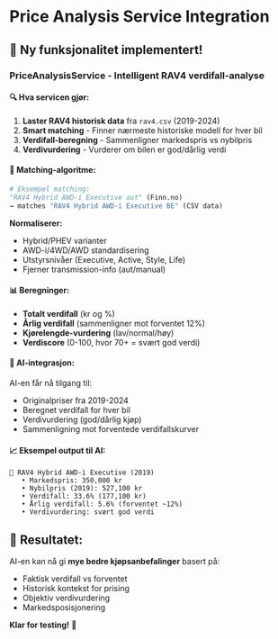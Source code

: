 # Price Analysis Service Integration

## 🚀 **Ny funksjonalitet implementert!**

### **PriceAnalysisService** - Intelligent RAV4 verdifall-analyse

#### 🔍 **Hva servicen gjør:**

1. **Laster RAV4 historisk data** fra `rav4.csv` (2019-2024)
2. **Smart matching** - Finner nærmeste historiske modell for hver bil
3. **Verdifall-beregning** - Sammenligner markedspris vs nybilpris
4. **Verdivurdering** - Vurderer om bilen er god/dårlig verdi

#### 🎯 **Matching-algoritme:**

```python
# Eksempel matching:
"RAV4 Hybrid AWD-i Executive aut" (Finn.no)
→ matches "RAV4 Hybrid AWD-i Executive BE" (CSV data)
```

**Normaliserer:**
- Hybrid/PHEV varianter
- AWD-i/4WD/AWD standardisering  
- Utstyrsnivåer (Executive, Active, Style, Life)
- Fjerner transmission-info (aut/manual)

#### 📊 **Beregninger:**

- **Totalt verdifall** (kr og %)
- **Årlig verdifall** (sammenligner mot forventet 12%)
- **Kjørelengde-vurdering** (lav/normal/høy)
- **Verdiscore** (0-100, hvor 70+ = svært god verdi)

#### 🤖 **AI-integrasjon:**

AI-en får nå tilgang til:
- Originalpriser fra 2019-2024
- Beregnet verdifall for hver bil
- Verdivurdering (god/dårlig kjøp)
- Sammenligning mot forventede verdifallskurver

#### 📈 **Eksempel output til AI:**

```
🚗 RAV4 Hybrid AWD-i Executive (2019)
   • Markedspris: 350,000 kr
   • Nybilpris (2019): 527,100 kr  
   • Verdifall: 33.6% (177,100 kr)
   • Årlig verdifall: 5.6% (forventet ~12%)
   • Verdivurdering: svært god verdi
```

## 🎉 **Resultatet:**

AI-en kan nå gi **mye bedre kjøpsanbefalinger** basert på:
- Faktisk verdifall vs forventet
- Historisk kontekst for prising
- Objektiv verdivurdering
- Markedsposisjonering

**Klar for testing!** 🚀
